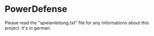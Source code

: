 # PowerDefense
Please read the "spielanleitung.txt" file for any informations about this project. It's in german.

